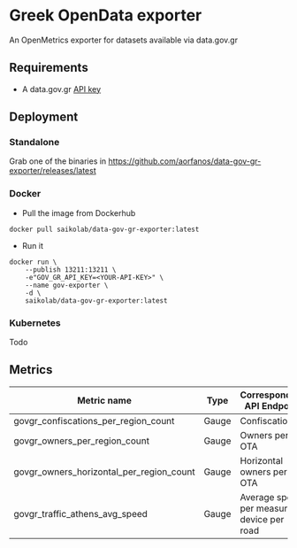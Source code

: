 # Greek OpenData exporter

An OpenMetrics exporter for datasets available via data.gov.gr

## Requirements

- A data.gov.gr [API key](https://www.data.gov.gr/token/)

## Deployment

### Standalone

Grab one of the binaries in https://github.com/aorfanos/data-gov-gr-exporter/releases/latest

### Docker

- Pull the image from Dockerhub
```shell
docker pull saikolab/data-gov-gr-exporter:latest
```

- Run it
```shell
docker run \
    --publish 13211:13211 \
    -e"GOV_GR_API_KEY=<YOUR-API-KEY>" \
    --name gov-exporter \
    -d \
    saikolab/data-gov-gr-exporter:latest
```

### Kubernetes
Todo


## Metrics

| Metric name              | Type  | Corresponding API Endpoint  | Collector |
|--------------------------|-------|-----------------------------|-----------|
| govgr_confiscations_per_region_count     | Gauge |    Confiscations    | property |
| govgr_owners_per_region_count | Gauge |   Owners per OTA  | property |
| govgr_owners_horizontal_per_region_count | Gauge |   Horizontal owners per OTA  | property |
| govgr_traffic_athens_avg_speed | Gauge |   Average speed per measuring device per road  | property |
